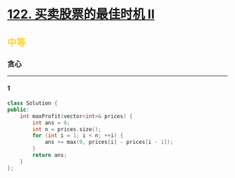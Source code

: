 # [122. 买卖股票的最佳时机 II](https://leetcode.cn/problems/best-time-to-buy-and-sell-stock-ii/)  
## <font color=#FCD337>中等</font>  
### **贪心**
***
#### 1
```cpp
class Solution {
public:
    int maxProfit(vector<int>& prices) {   
        int ans = 0;
        int n = prices.size();
        for (int i = 1; i < n; ++i) {
            ans += max(0, prices[i] - prices[i - 1]);
        }
        return ans;
    }
};
```